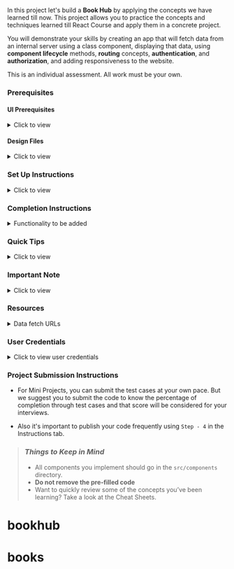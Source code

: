 In this project let's build a **Book Hub** by applying the concepts we have learned till now. This project allows you to practice the concepts and techniques learned till React Course and apply them in a concrete project.

You will demonstrate your skills by creating an app that will fetch data from an internal server using a class component, displaying that data, using **component lifecycle** methods, **routing** concepts, **authentication**, and **authorization**, and adding responsiveness to the website.

This is an individual assessment. All work must be your own.

### Prerequisites

#### UI Prerequisites

<details>
<summary>Click to view</summary>

- What is Figma?
  - Figma is a vector graphics editor and prototyping tool which is primarily web-based. You can check more info on the <a href="https://www.figma.com/" target="_blank">Website</a>.
- Create a Free account in Figma
  - Kindly follow the instructions as shown in <a href="https://www.youtube.com/watch?v=hrHL2VLMl7g&t=37s" target="_blank">this</a> video to create a Free Figma account. Watch the video upto **00:50**.
- How to Check CSS in Figma?
  - Kindly follow the instructions as shown in <a href="https://www.youtube.com/watch?v=B242nuM3y2s" target="_blank">this</a> video to check CSS in the Figma screen. Watch the video upto **02:45**.
- Export Images in Figma screen

  - Kindly follow the instructions as shown in <a href="https://www.youtube.com/watch?v=NpzL1MONwaw" target="_blank">this</a> video to export images from the Figma screen.
  - Click on the Export button to get Export options as shown in the below image.

  <div style="text-align:center;margin:10px 0px 0px 45px;width:200px;">
    <img src="https://assets.ccbp.in/frontend/react-js/figma-export-option.png" />
  </div>

- Upload your exported images from Figma to Cloudinary and get image URLs from Cloudinary. Refer <a href="https://learning.ccbp.in/projects/course?c_id=fe4c935d-3ad5-4bb8-a1a5-9b045ae70010&s_id=2f72d6fe-09a7-4c0a-b0db-196740c853a0&t_id=6535e48d-fb4e-45c4-9654-3da423c79e26" target="_blank">this</a> session for better understanding.

</details>

#### Design Files

<details>
<summary>Click to view</summary>

- You can check the **Design Files** for different devices <a href="https://www.figma.com/file/T8BdpViEZL6DhFxu0HlEPY/Book-Hub?node-id=0%3A1" target="_blank">here</a>.

</details>

### Set Up Instructions

<details>

<summary>Click to view</summary>

- Download dependencies by running `npm install`
- Start up the app using `npm start`

</details>

### Completion Instructions

<details>

<summary>Functionality to be added</summary>
<br/>
The app must have the following functionalities

- **Login Route**

  - When the invalid username and password are provided and the **Login** button is clicked, then the respective error message received from the response should be displayed
  - When the valid username and password are provided and the **Login** button is clicked, then the page should be navigated to the Home Route
  - When an _unauthenticated_ user tries to access the Home, Bookshelves and Book Details Route, then the page should be navigated to the Login Route
  - When an _authenticated_ user tries to access the Home, Bookshelves and Book Details Route, then the page should be navigated to the respective route
  - When an _authenticated_ user tries to access the Login Route, then the page should be navigated to the Home Route

- **Home Route**

  - When an _authenticated_ user opens the Home Route,

    - An HTTP GET request should be made to **Top Rated Books API URL** with `jwt_token` in the Cookies

      - **_Loader_** should be displayed while fetching the data
      - After the data is fetched successfully, display the list of top rated books received from the response
      - If the HTTP GET request made is unsuccessful, then the failure view given in the **Figma** screens should be displayed

        - When the **Try Again** button is clicked, an HTTP GET request should be made to **Top Rated Books API URL**

      - When the **Find Books** button is clicked, then the page should be navigated to the Bookshelves Route
      - When a **book item** is clicked, then the page should be navigated to the Book Details Route

    - **Header**  
    
      - When the **Book Hub logo** in the header is clicked, then the page should be navigated to the Home Route
      - When the **Home** link in the header is clicked, then the page should be navigated to the Home Route
      - When the **Bookshelves** link in the header is clicked, then the page should be navigated to the Bookshelves Route
      - When the **Logout** button in the header is clicked, then the page should be navigated to the Login Route

- **Bookshelves Route**

  - When an _authenticated_ user opens the Bookshelves Route

    - An HTTP GET request should be made to **Books API URL** with `jwt_token` in the Cookies and query parameters `shelf` and `search` with initial values as `ALL` and empty string respectively

      - The page should initially consist of **All Books** heading
      - **_Loader_** should be displayed while fetching the data
      - After the data is fetched successfully, display the list of books received from the response
      - If the HTTP GET request made is unsuccessful, then the failure view given in the **Figma** screens should be displayed

        - When the **Try Again** button is clicked, an HTTP GET request should be made to **Books API URL**

      - When a button in the **bookshelves** is clicked (Use the bookshelvesList data provided in the App.js to render Bookshelves),

        - The **All Books** heading changed to **{bookshelf name} Books**. Here the bookshelf name refers to the clicked bookshelf label from the provided `bookshelvesList`
        - Make an HTTP GET request to the **Books API URL**  with `jwt_token` in the Cookies and query parameter `shelf` with value as the value of the clicked bookshelf from the provided `bookshelvesList`
        - **_Loader_** should be displayed while fetching the data
        - After the data is fetched successfully, display the list of books received from the response

      - When a non-empty value is provided in the search input and the search icon button is clicked

        - Make an HTTP GET request to the **Books API URL** with `jwt_token` in the Cookies and query parameter `search` with value as the text provided in the search input
        - **_Loader_** should be displayed while fetching the data
        - After the data is fetched successfully, display the list of books received from the response

      - When the HTTP GET request made to the **Books API URL** returns an empty list for books, then the **No Books View** should be displayed as shown in the Figma

  - When multiple filters are applied, then the HTTP GET request should be made with all the filters that are applied

    - For example: When the **Read** bookshelf is clicked and search input value is **Speak**, then the **Books API URL** will be as follows

      ```js
      const apiUrl = 'https://apis.ccbp.in/book-hub/books?shelf=READ&search=Speak'
      ```

  - When a **book** item is clicked, then the page should be navigated to the Book Details Route
  - All the header functionalities mentioned in the Home Route should work in this route accordingly

- **Book Details Route**

  - When an _authenticated_ user opens the Book Details Route

    - An HTTP GET request should be made to **Book Details API URL** with `jwt_token` in the Cookies and book `id` as path parameter
      - **_Loader_** should be displayed while fetching the data
      - After the data is fetched successfully, book details received from the response should be displayed
    - If the HTTP GET request made is unsuccessful, then the failure view given in the **Figma** screens should be displayed
      - When the **Try Again** button is clicked, an HTTP GET request should be made to **Book Details API URL**

  - All the header functionalities mentioned in the Home Route should work in this route accordingly

- **Not Found Route**

  - When a random path is provided as the URL path, then the page should be navigated to the Not Found Route

- Users should be able to view the website responsively in mobile view, tablet view as well

- The App is provided with `bookshelvesList`. It consists of a list of bookshelf objects with the following properties in each bookshelf object

  |  Key  | Data Type |
  | :---: | :-------: |
  |  id   |  String   |
  | value |  String   |
  | label |  String   |

</details>

### Quick Tips

<details>

<summary>Click to view</summary>

- Third party packages to be used to achieve the design or functionality

  - React Slick

    - React Slick <a href="https://react-slick.neostack.com/docs/get-started" target="_blank">Documentation</a>
    - React Slick implementation <a href="https://codesandbox.io/s/react-slick-demo-iz90x?file=/src/components/ReactSlick/index.js" target="_blank">CodeSandbox</a>
    - Update the CSS accordingly to style the React Slider and arrow buttons, you can check the <a href="https://codesandbox.io/s/react-slick-demo-iz90x?file=/src/components/ReactSlick/index.css" target="_blank">CodeSandbox</a>
    - Add the below CDN links in your `public > index.html` file for CSS and Font, you can check the <a href="https://codesandbox.io/s/react-slick-demo-iz90x?file=/public/index.html" target="_blank">CodeSandbox</a> for adding below lines

    ```jsx
    <link rel="stylesheet" type="text/css" charset="UTF-8" href="https://cdnjs.cloudflare.com/ajax/libs/slick-carousel/1.6.0/slick.min.css" />
    <link rel="stylesheet" type="text/css" href="https://cdnjs.cloudflare.com/ajax/libs/slick-carousel/1.6.0/slick-theme.min.css" />
    ```

</details>

### Important Note

<details>
<summary>Click to view</summary>

<br/>

**The following instructions are required for the tests to pass**

- **Note:**

  - Don't use any third-party packages other than packages mentioned in the **Quick Tips**
  - Use media queries for responsiveness. Instead of rendering the same elements twice for responsiveness.
  - For Mini Projects, You have to use normal HTML elements to style the React Components. Usage of `styled-components` (CSS in JS) to style React components are not supported in Mini Projects. Test cases won't be passed, if you use styled components
  - Refer to the below Example for the usage of `testid` in the HTML elements

    - Example: `<div testid="bookItem" className="book-item"/>`

- **Routes**

  - Render `Login` Route component when the path in URL matches `/login`
  - Render `Home` Route component when the path in URL matches `/`
  - Render `Bookshelves` Route component when the path in URL matches `/shelf`
  - Render `Book Details` Route component when the path in URL matches `/books/:id`

- Wrap the `Loader` component with an HTML container element and add the `testid` attribute value as **loader** to it

  ```jsx
  <div className="loader-container" testid="loader">
    <Loader type="TailSpin" color="#0284C7" height={50} width={50} />
  </div>
  ```

- The Failure View image should consist of alt attribute value as `failure view`

- **Login Route**

  - Login Route should consist of website logo image with alt as `login website logo`
  - Login Route should consist of a website login image with alt as `website login`
  - The Cookies should be set by using the key name `jwt_token`  

- **Bookshelves Route**

  - The book images in the Bookshelves Route should have the alt as the value of the key `title` respectively from the received Books response
  - The search icon should be wrapped with an HTML button element with testid as `searchButton`
  - `BsSearch` icon from react-icons should be used for the **Search Icon** button
  - `BsFillStarFill` icon from react-icons should be used for the **star** image
  - When the HTTP GET request made to the given Books API returns the books list as empty, then the page should consist of No Books image with alt as `no books`

- **BookDetails Route**

  - `BsFillStarFill` icon from react-icons should be used for the **star** image

- **Not Found Route**

  - The Not Found image should consist of alt attribute value as `not found`

- **Header**

  - The Book Hub Logo image in Header should consist of alt attribute value as `website logo`

- **Footer**

  - `FaGoogle` icon from react-icons should be used for the **Google Icon** button in Footer
  - `FaTwitter` icon from react-icons should be used for the **Twitter Icon** button in Footer
  - `FaInstagram` icon from react-icons should be used for the **Instagram Icon** button in Footer
  - `FaYoutube` icon from react-icons should be used for the **Youtube Icon** button in Footer

</details>

### Resources

<details>
<summary>Data fetch URLs</summary>

- **Note:** Use the below sample code snippet to make a POST request on Login using valid username and password.

  ```js
  const options = {
    method: 'POST',
    body: JSON.stringify(userDetails),
  }
  ```

**Login API**

#### URL: `https://apis.ccbp.in/login`

#### Method: `POST`

#### Description:

Returns a response based on the credentials provided

#### Sample request object:

```json
{
  "username": "rahul",
  "password": "rahul@2021"
}
```

#### Sample Success Response

```json
{
  "jwt_token": "eyJhbGciOiJIUzI1NiIsInR5cCI6IkpXVCJ9.eyJ1c2VybmFtZSI6InJhaHVsIiwicm9sZSI6IlBSSU1FX1VTRVIiLCJpYXQiOjE2MTk2Mjg2MTN9. nZDlFsnSWArLKKeF0QbmdVfLgzUbx1BGJsqa2kc_21Y"
}
```

#### Sample Failure Response

```json
{
  "status_code": 404,
  "error_msg": "Username is not found"
}
```

**Top Rated Books API**

#### URL: `https://apis.ccbp.in/book-hub/top-rated-books`

#### Method: `GET`

#### Description:

Returns a response containing the list of 10 top rated books

#### Sample Response

```json
{
  "books": [
    {
      "id": "561d0af9-3cec-426d-9721-35ed8d7e9c3c",
      "author_name": "Chetan Bhagat",
      "cover_pic": "https://assets.ccbp.in/frontend/react-js/half-girlfriend-book.png",
      "title": "Half Girlfriend"
    },
    {
      "id": "5f7fe73a-c4f2-4d58-b4ad-ec88426e26be",
      "author_name": "Robert Kiyosaki",
      "cover_pic": "https://assets.ccbp.in/frontend/react-js/rich-dad-poor-dad-book.png",
      "title": "Rich Dad Poor Dad"
    },
    ...
  ],
  "total": 10
}
```

**Books API**

#### URL: `https://apis.ccbp.in/book-hub/books?shelf={bookshelfName}&search={searchText}`

#### Example: `https://apis.ccbp.in/book-hub/books?shelf=Read&search=Luke`

#### Method: `GET`

#### Description:

Returns a response containing the list of books based on the query parameters

#### Sample Response

```json
{
  "books": [
    {
      "id": "54402549-a4bd-4c99-a176-bd795d47173a",
      "title": "One life one chance",
      "read_status": "Read",
      "rating": 4.2,
      "author_name": "Luke Richmond",
      "cover_pic": "https://assets.ccbp.in/frontend/react-js/one-life-one-chance-book.png"
    },
    ...
  ],
  "total": 10
}
```

**Book Details API**

#### URL: `https://apis.ccbp.in/book-hub/books/{bookId}`

#### Example: `https://apis.ccbp.in/book-hub/books/7850622e-1b70-4396-963d-e68d5a2577d7`

#### Method: `GET`

#### Description:

Returns a response containing book details

#### Sample Response

```json
{
  "book_details": {
    "id": "7850622e-1b70-4396-963d-e68d5a2577d7",
    "author_name": "Ady Barkan",
    "cover_pic": "https://assets.ccbp.in/frontend/react-js/eyes-to-the-wind-book.png",
    "about_book": "Eyes to the Wind is a rousing memoir featuring intertwining storylines about determination, perseverance, and how to live a life filled with purpose and intention.",
    "rating": 4.8,
    "read_status": "READ",
    "title": "Eyes to the Wind",
    "about_author": "Ady Barkan is an American lawyer and liberal activist. He is a co-founder of the Be a Hero PAC and is an organizer for the Center for Popular Democracy, where he led the Fed Up campaign."
  }
}
```

</details>

### User Credentials

<details>
<summary>Click to view user credentials</summary>

<br/>

**You can use any one of the following credentials**

```text
  username: aakash
  password: sky@007
```

```text
  username: agastya
  password: myth#789
```

```text
  username: advika
  password: world@5
```

```text
  username: binita
  password: modest*6
```

```text
  username: chetan
  password: vigor$life
```

```text
  username: deepak
  password: lightstar@1
```

```text
  username: harshad
  password: joy@85
```

```text
  username: kapil
  password: moon$008
```

```text
 username: rahul
 password: rahul@2021
```

```text
  username: shravya
  password: musical#stone
```

```text
  username: saira
  password: princess@9
```

<br/>
</details>

### Project Submission Instructions

- For Mini Projects, you can submit the test cases at your own pace. But we suggest you to submit the code to know the percentage of completion through test cases and that score will be considered for your interviews.

- Also it's important to publish your code frequently using `Step - 4` in the Instructions tab.

> ### _Things to Keep in Mind_
>
> - All components you implement should go in the `src/components` directory.
> - **Do not remove the pre-filled code**
> - Want to quickly review some of the concepts you’ve been learning? Take a look at the Cheat Sheets.
# bookhub
# books
